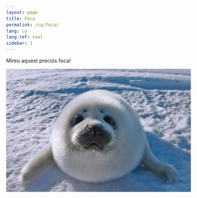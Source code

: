 ```yaml
---
layout: page
title: Foca
permalink: /ca/foca/
lang: ca
lang-ref: seal
sidebar: 1
---
```


Mireu aquest preciós foca!

[![Foca](/public/seal.jpg "Feu Clic a Mi!")](https://www.youtube.com/watch?v=Lmw4lzjEqD8)
